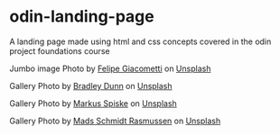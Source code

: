# odin-landing-page

A landing page made using html and css concepts covered in the odin project foundations course

Jumbo image Photo by <a href="https://unsplash.com/@fegiii?utm_source=unsplash&utm_medium=referral&utm_content=creditCopyText">Felipe Giacometti</a> on <a href="https://unsplash.com/photos/sawa7hivsRs?utm_source=unsplash&utm_medium=referral&utm_content=creditCopyText">Unsplash</a>

Gallery Photo by <a href="https://unsplash.com/@bradleycdunn?utm_source=unsplash&utm_medium=referral&utm_content=creditCopyText">Bradley Dunn</a> on <a href="https://unsplash.com/photos/9SGGun3iIig?utm_source=unsplash&utm_medium=referral&utm_content=creditCopyText">Unsplash</a>

Gallery Photo by <a href="https://unsplash.com/@markusspiske?utm_source=unsplash&utm_medium=referral&utm_content=creditCopyText">Markus Spiske</a> on <a href="https://unsplash.com/photos/Ko7hoQ_hsnQ?utm_source=unsplash&utm_medium=referral&utm_content=creditCopyText">Unsplash</a>

Gallery Photo by <a href="https://unsplash.com/@mvds?utm_source=unsplash&utm_medium=referral&utm_content=creditCopyText">Mads Schmidt Rasmussen</a> on <a href="https://unsplash.com/photos/tSp5_w9h5TQ?utm_source=unsplash&utm_medium=referral&utm_content=creditCopyText">Unsplash</a>
  
  
  
  